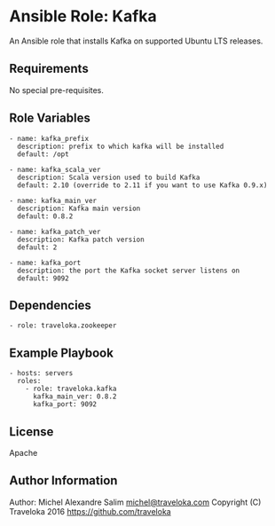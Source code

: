 # Ansible Role: Kafka

An Ansible role that installs Kafka on supported Ubuntu LTS releases.

## Requirements

No special pre-requisites.

Role Variables
--------------

    - name: kafka_prefix
      description: prefix to which kafka will be installed
      default: /opt

    - name: kafka_scala_ver
      description: Scala version used to build Kafka
      default: 2.10 (override to 2.11 if you want to use Kafka 0.9.x)
      
    - name: kafka_main_ver
      description: Kafka main version
      default: 0.8.2
      
    - name: kafka_patch_ver
      description: Kafka patch version
      default: 2
	  
    - name: kafka_port
      description: the port the Kafka socket server listens on
      default: 9092

Dependencies
------------

    - role: traveloka.zookeeper

Example Playbook
----------------

    - hosts: servers
      roles:
        - role: traveloka.kafka
          kafka_main_ver: 0.8.2
          kafka_port: 9092

License
-------

Apache

Author Information
------------------

Author: Michel Alexandre Salim <michel@traveloka.com>
Copyright (C) Traveloka 2016
https://github.com/traveloka
